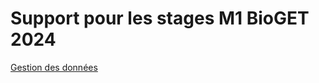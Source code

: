 # Support pour les stages M1 BioGET 2024

[Gestion des données](https://ericmarcon.github.io/PlanB/data_wrangling.html)

